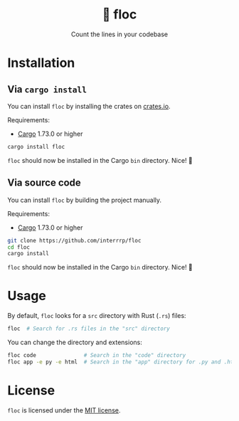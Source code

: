 <h1 align="center">📜 floc</h1>
<p align="center">Count the lines in your codebase</h1>

# Installation

## Via `cargo install`

You can install `floc` by installing the crates on [crates.io](https://crates.io).

Requirements:
- [Cargo](https://rust-lang.org) 1.73.0 or higher

```sh
cargo install floc
```

`floc` should now be installed in the Cargo `bin` directory. Nice! 🎉

## Via source code

You can install `floc` by building the project manually.

Requirements:
- [Cargo](https://rust-lang.org) 1.73.0 or higher

```sh
git clone https://github.com/interrrp/floc
cd floc
cargo install
```

`floc` should now be installed in the Cargo `bin` directory. Nice! 🎉

# Usage

By default, `floc` looks for a `src` directory with Rust (`.rs`) files:

```sh
floc  # Search for .rs files in the "src" directory
```

You can change the directory and extensions:

```sh
floc code               # Search in the "code" directory
floc app -e py -e html  # Search in the "app" directory for .py and .html files
```

# License

`floc` is licensed under the [MIT license](./LICENSE).
